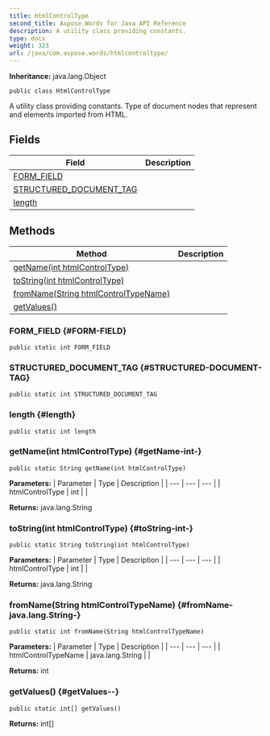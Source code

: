```yaml
---
title: HtmlControlType
second_title: Aspose.Words for Java API Reference
description: A utility class providing constants.
type: docs
weight: 323
url: /java/com.aspose.words/htmlcontroltype/
---
```


**Inheritance:**
java.lang.Object
```
public class HtmlControlType
```

A utility class providing constants. Type of document nodes that represent  and  elements imported from HTML.
## Fields

| Field | Description |
| --- | --- |
| [FORM_FIELD](#FORM-FIELD) |  |
| [STRUCTURED_DOCUMENT_TAG](#STRUCTURED-DOCUMENT-TAG) |  |
| [length](#length) |  |
## Methods

| Method | Description |
| --- | --- |
| [getName(int htmlControlType)](#getName-int-) |  |
| [toString(int htmlControlType)](#toString-int-) |  |
| [fromName(String htmlControlTypeName)](#fromName-java.lang.String-) |  |
| [getValues()](#getValues--) |  |
### FORM_FIELD {#FORM-FIELD}
```
public static int FORM_FIELD
```


### STRUCTURED_DOCUMENT_TAG {#STRUCTURED-DOCUMENT-TAG}
```
public static int STRUCTURED_DOCUMENT_TAG
```


### length {#length}
```
public static int length
```


### getName(int htmlControlType) {#getName-int-}
```
public static String getName(int htmlControlType)
```




**Parameters:**
| Parameter | Type | Description |
| --- | --- | --- |
| htmlControlType | int |  |

**Returns:**
java.lang.String
### toString(int htmlControlType) {#toString-int-}
```
public static String toString(int htmlControlType)
```




**Parameters:**
| Parameter | Type | Description |
| --- | --- | --- |
| htmlControlType | int |  |

**Returns:**
java.lang.String
### fromName(String htmlControlTypeName) {#fromName-java.lang.String-}
```
public static int fromName(String htmlControlTypeName)
```




**Parameters:**
| Parameter | Type | Description |
| --- | --- | --- |
| htmlControlTypeName | java.lang.String |  |

**Returns:**
int
### getValues() {#getValues--}
```
public static int[] getValues()
```




**Returns:**
int[]
